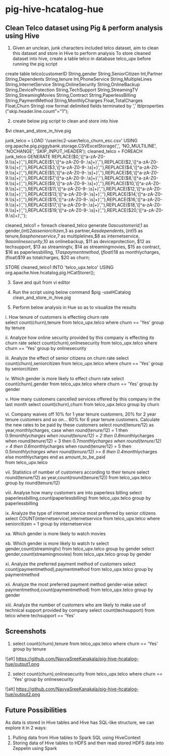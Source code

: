 # pig-hive-hcatalog-hue
## Clean Telco dataset using Pig & perform analysis using Hive

1) Given an unclean, junk characters included telco dataset, aim to clean this dataset  and store in Hive to perform analysis To store cleaned dataset into hive, create a table telco in database telco_upx before running the pig script  

create table telco(customerID String,gender String,SeniorCitizen Int,Partner String,Dependents String,tenure Int,PhoneService String,MultipleLines String,InternetService String,OnlineSecurity String,OnlineBackup String,DeviceProtection String,TechSupport String,StreamingTV String,StreamingMovies String,Contract String,PaperlessBilling String,PaymentMethod String,MonthlyCharges Float,TotalCharges Float,Churn String) row format delimited fields terminated by ',' tblproperties ("skip.header.line.count"="1");  

2) create below pig script to clean and store into hive

$vi clean_and_store_in_hive.pig 

junk_telco = LOAD '/user/ec2-user/telco_churn_esc.csv' USING org.apache.pig.piggybank.storage.CSVExcelStorage(',', 'NO_MULTILINE', 'NOCHANGE', 'SKIP_INPUT_HEADER'); cleaned_telco = FOREACH junk_telco GENERATE REPLACE($0,'([^a-zA-Z0-9.\\s]+)',''),REPLACE($1,'([^a-zA-Z0-9-.\\s]+)',''),REPLACE($2,'([^a-zA-Z0-9.\\s]+)',''),REPLACE($3,'([^a-zA-Z0-9-.\\s]+)',''),REPLACE($4,'([^a-zA-Z0-9.\\s]+)',''),REPLACE($5,'([^a-zA-Z0-9-.\\s]+)',''),REPLACE($6,'([^a-zA-Z0-9.\\s]+)',''),REPLACE($7,'([^a-zA-Z0-9-.\\s]+)',''),REPLACE($8,'([^a-zA-Z0-9.\\s]+)',''),REPLACE($9,'([^a-zA-Z0-9-.\\s]+)',''),REPLACE($10,'([^a-zA-Z0-9.\\s]+)',''),REPLACE($11,'([^a-zA-Z0-9-.\\s]+)',''),REPLACE($12,'([^a-zA-Z0-9.\\s]+)',''),REPLACE($13,'([^a-zA-Z0-9-.\\s]+)',''),REPLACE($14,'([^a-zA-Z0-9.\\s]+)',''),REPLACE($15,'([^a-zA-Z0-9-.\\s]+)',''),REPLACE($16,'([^a-zA-Z0-9.\\s]+)',''),REPLACE($17,'([^a-zA-Z0-9-.\\s]+)',''),REPLACE($18,'([^a-zA-Z0-9.\\s]+)',''),REPLACE($19,'([^a-zA-Z0-9-.\\s]+)',''),REPLACE($20,'([^a-zA-Z0-9.\\s]+)',''); 

cleaned_telco1 = foreach cleaned_telco generate $0 as customerid,$1 as gender,(int)$2 as seniorcitizen,$3 as partner,$4 as dependents,(int)$5 as tenure,$6 as phoneservice,$7 as multiplelines,$8 as internetservice, $9 as onlinesecurity,$10 as onlinebackup, $11 as deviceprotection, $12 as techsupport, $13 as streamingtv, $14 as streamingmovies, $15 as contract, $16 as paperlessbilling, $17 as paymentmethod, (float)$18 as monthlycharges, (float)$19 as totalcharges, $20 as churn; 

STORE cleaned_telco1 INTO 'telco_upx.telco' USING org.apache.hive.hcatalog.pig.HCatStorer();

3) Save and quit from vi editor

4) Run the script using below command 
$pig -useHCatalog clean_and_store_in_hive.pig  

5) Perform below analysis in Hue so as to visualize the results 

i.  How tenure of customers is effecting churn rate  
select count(churn),tenure from telco_upx.telco where churn == 'Yes' group by tenure 

ii. Analyze how online security provided by this company is effecting its churn rate 
select count(churn),onlinesecurity from telco_upx.telco where churn == 'Yes' group by onlinesecurity 

iii. Analyze the effect of senior citizens on churn rate 
select count(churn),seniorcitizen from telco_upx.telco where churn == 'Yes' group by seniorcitizen 

iv. Which gender is more likely to effect churn rate 
select count(churn),gender from telco_upx.telco where churn == 'Yes' group by gender 

v. How many customers cancelled services offered by this company in the last month 
select count(churn),churn from telco_upx.telco group by churn

vi. Company waives off 10% for 1 year tenure customers, 20% for 2 year tenure customers and so on… 60% for 6 year tenure customers. Calculate the new rates to be paid by these customers 
select round(tenure/12) as year,monthlycharges, 
case when round(tenure/12) = 1 then 0.9*monthlycharges 
  when round(tenure/12) = 2 then 0.8*monthlycharges 
  when round(tenure/12) = 3 then 0.7*monthlycharges 
  when round(tenure/12) = 4 then 0.6*monthlycharges 
  when round(tenure/12) = 5 then 0.5*monthlycharges 
  when round(tenure/12) >= 6 then 0.4*monthlycharges 
  else monthlycharges end as amount_to_be_paid  
from telco_upx.telco

vii. Statistics of number of customers according to their tenure 
select round(tenure/12) as year,count(round(tenure/12)) from telco_upx.telco group by round(tenure/12) 

viii. Analyse how many customers are into paperless billing 
select paperlessbilling,count(paperlessbilling) from telco_upx.telco group by paperlessbilling 

ix. Analyze the type of internet service most preferred by senior citizens 
select COUNT(internetservice),internetservice from telco_upx.telco where seniorcitizen = 1 group by internetservice 

xa. Which gender is more likely to watch movies 

xb. Which gender is more likely to watch tv 
select gender,count(streamingtv) from telco_upx.telco group by gender 
select gender,count(streamingmovies) from telco_upx.telco group by gender  

xi. Analyze the preferred payment method of customers 
select count(paymentmethod),paymentmethod from telco_upx.telco group by paymentmethod 

xii. Analyze the most preferred payment method gender-wise 
select paymentmethod,count(paymentmethod) from telco_upx.telco group by gender

xiii. Analyze the number of customers who are likely to make use of technical support provided by company 
select count(techsupport) from telco where techsupport == 'Yes'

## Screenshots

1. select count(churn),tenure from telco_upx.telco where churn == 'Yes' group by tenure
   
 ![alt] https://github.com/NavyaSreeKanakala/pig-hive-hcatalog-hue/output1.png
 
2. select count(churn),onlinesecurity from telco_upx.telco where churn == 'Yes' group by onlinesecurity

![alt] https://github.com/NavyaSreeKanakala/pig-hive-hcatalog-hue/output2.png

## Future Possibilities
As data is stored in Hive tables and Hive has SQL-like structure, we can explore it in 2 ways:
  1. Pulling data from Hive tables to Spark SQL using HiveContext
  2. Storing data of Hive tables to HDFS and then read stored HDFS data into Zeppelin using Spark 

